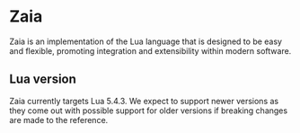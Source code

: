 # Zaia

Zaia is an implementation of the Lua language that is designed to be easy and flexible,
promoting integration and extensibility within modern software.

## Lua version

Zaia currently targets Lua 5.4.3. We expect to support newer versions as they come out
with possible support for older versions if breaking changes are made to the reference.
